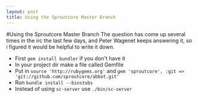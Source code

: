 ```yaml
---
layout: post
title: Using the Sproutcore Master Branch
---
```

#Using the Sproutcore Master Branch
The question has come up several times in the irc the last few days, and Peter Wagenet keeps answering it, so i figured it would be helpful to write it down.

* First `gem install bundler` if you don't have it
* In your project dir make a file called Gemfile
* Put in `source 'http://rubygems.org'` and `gem 'sproutcore', :git => 'git://github.com/sproutcore/abbot.git'`
* Run `bundle install --binstubs`
* Instead of using `sc-server` use `./bin/sc-server`
